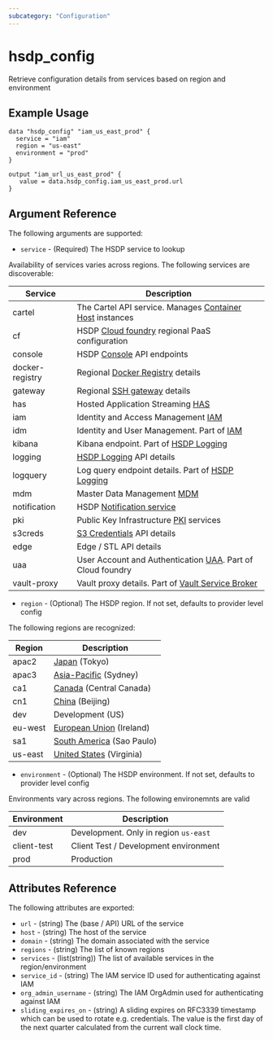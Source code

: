 ```yaml
---
subcategory: "Configuration"
---
```


# hsdp_config

Retrieve configuration details from services based on region and environment

## Example Usage

```hcl
data "hsdp_config" "iam_us_east_prod" { 
  service = "iam"
  region = "us-east"
  environment = "prod"
}
```

```hcl
output "iam_url_us_east_prod" {
   value = data.hsdp_config.iam_us_east_prod.url
}
```

## Argument Reference

The following arguments are supported:

* `service` - (Required) The HSDP service to lookup

Availability of services varies across regions. The following services are discoverable:

| Service         | Description                                                                                                                                                 |
|-----------------|-------------------------------------------------------------------------------------------------------------------------------------------------------------|
| cartel          | The Cartel API service. Manages [Container Host](https://www.hsdp.io/documentation/container-host) instances                                                |
| cf              | HSDP [Cloud foundry](https://www.hsdp.io/develop/architecture/cloud-foundry) regional PaaS configuration                                                    |
| console         | HSDP [Console](https://www.hsdp.io/documentation/metrics-service-broker/service-details) API endpoints                                                      |
| docker-registry | Regional [Docker Registry](https://www.hsdp.io/documentation/docker-registry) details                                                                       |
| gateway         | Regional [SSH gateway](https://www.hsdp.io/develop/get-started-healthsuite/set-up-ssh-access/access-services-behind-ssh-gateway/connect-to-gateway) details |
| has             | Hosted Application Streaming [HAS](https://www.hsdp.io/documentation/hosted-application-streaming/getting-started-with-hosted-application-streaming#)       |
| iam             | Identity and Access Management [IAM](https://www.hsdp.io/documentation/identity-and-access-management-iam)                                                  |
| idm             | Identity and User Management. Part of [IAM](https://www.hsdp.io/documentation/identity-and-access-management-iam)                                           |
| kibana          | Kibana endpoint. Part of [HSDP Logging](https://www.hsdp.io/documentation/logging)                                                                          |
| logging         | [HSDP Logging](https://www.hsdp.io/documentation/logging) API details                                                                                       |
| logquery        | Log query endpoint details. Part of [HSDP Logging](https://www.hsdp.io/documentation/logging)                                                               |
| mdm             | Master Data Management [MDM](https://www.hsdp.io/documentation/master-data-management)                                                                      |
| notification    | HSDP [Notification service](https://www.hsdp.io/documentation/notification)                                                                                 |
| pki             | Public Key Infrastructure [PKI](https://www.hsdp.io/documentation/public-key-infrastructure/getting-started) services                                       |
| s3creds         | [S3 Credentials](https://www.hsdp.io/documentation/s3-credentials) API details                                                                              |
| edge            | Edge / STL API details                                                                                                                                      |
| uaa             | User Account and Authentication [UAA](https://docs.cloudfoundry.org/concepts/architecture/uaa.html). Part of Cloud foundry                                  |
| vault-proxy     | Vault proxy details. Part of [Vault Service Broker](https://www.hsdp.io/documentation/vault-service-broker/service-details)                                 |

* `region` - (Optional) The HSDP region. If not set, defaults to provider level config

The following regions are recognized:

| Region  | Description                                                              |
|---------|--------------------------------------------------------------------------|
| apac2   | [Japan](https://en.wikipedia.org/wiki/Japan) (Tokyo)                     |
| apac3   | [Asia-Pacific](https://en.wikipedia.org/wiki/Asia-Pacific) (Sydney)      |
| ca1     | [Canada](https://en.wikipedia.org/wiki/Canada) (Central Canada)          |
| cn1     | [China](https://en.wikipedia.org/wiki/China) (Beijing)                   |
| dev     | Development (US)                                                         |
| eu-west | [European Union](https://en.wikipedia.org/wiki/European_Union) (Ireland) |
| sa1     | [South America](https://en.wikipedia.org/wiki/South_America) (Sao Paulo) |
| us-east | [United States](https://en.wikipedia.org/wiki/United_States) (Virginia)  |

* `environment` - (Optional) The HSDP environment. If not set, defaults to provider level config

Environments vary across regions. The following environemnts are valid

| Environment | Description                           |
|-------------|---------------------------------------|
| dev         | Development. Only in region `us-east` |
| client-test | Client Test / Development environment |
| prod        | Production                            |

## Attributes Reference

The following attributes are exported:

* `url` - (string) The (base / API) URL of the service
* `host` - (string) The host of the service
* `domain` - (string) The domain associated with the service
* `regions` - (string) The list of known regions
* `services` - (list(string)) The list of available services in the region/environment
* `service_id` - (string) The IAM service ID used for authenticating against IAM
* `org_admin_username` - (string) The IAM OrgAdmin used for authenticating against IAM
* `sliding_expires_on` - (string) A sliding expires on RFC3339 timestamp which can be used to rotate e.g. credentials.
  The value is the first day of the next quarter calculated from the current wall clock time.
